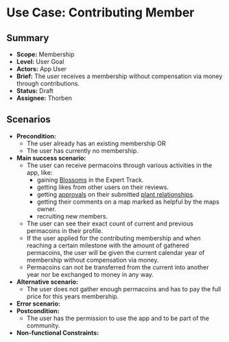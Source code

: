 # Use Case: Contributing Member

## Summary

- **Scope:** Membership
- **Level:** User Goal
- **Actors:** App User
- **Brief:** The user receives a membership without compensation via money through contributions.
- **Status:** Draft
- **Assignee:** Thorben

## Scenarios

- **Precondition:**
  - The user already has an existing membership OR
  - The user has currently no membership.
- **Main success scenario:**
  - The user can receive permacoins through various activities in the app, like:
    - gaining [Blossoms](./gamification/gain_blossoms.md) in the Expert Track.
    - getting likes from other users on their reviews.
    - getting [approvals](./polyculture/review_plant_relationships.md) on their submitted [plant relationships](./polyculture/add_plant_relationships.md).
    - getting their comments on a map marked as helpful by the maps owner.
    - recruiting new members.
  - The user can see their exact count of current and previous permacoins in their profile.
  - If the user applied for the contributing membership and when reaching a certain milestone with the amount of gathered permacoins, the user will be given the current calendar year of membership without compensation via money.
  - Permacoins can not be transferred from the current into another year nor be exchanged to money in any way.
- **Alternative scenario:**
  - The user does not gather enough permacoins and has to pay the full price for this years membership.
- **Error scenario:**
- **Postcondition:**
  - The user has the permission to use the app and to be part of the community.
- **Non-functional Constraints:**
